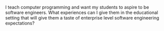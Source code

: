 I teach computer programming and want my students to aspire to be software engineers. What experiences can I give them in the educational setting that will give them a taste of enterprise level software engineering expectations?
